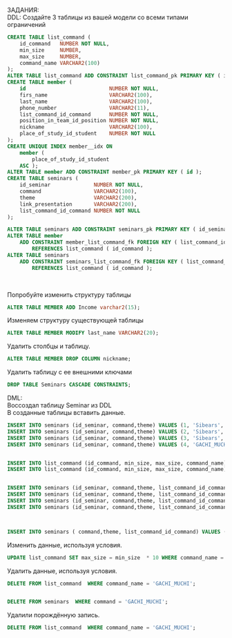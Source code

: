 ЗАДАНИЯ:<br/>
DDL:  Создайте 3 таблицы из вашей модели со всеми типами ограничений <br/> 
```SQL
CREATE TABLE list_command (
    id_command   NUMBER NOT NULL,
    min_size     NUMBER,
    max_size     NUMBER,
    command_name VARCHAR2(100)
);
ALTER TABLE list_command ADD CONSTRAINT list_command_pk PRIMARY KEY ( id_command );
CREATE TABLE member (
    id                           NUMBER NOT NULL,
    firs_name                    VARCHAR2(100),
    last_name                    VARCHAR2(100),
    phone_number                 VARCHAR2(11),
    list_command_id_command      NUMBER NOT NULL,
    position_in_team_id_position NUMBER NOT NULL,
    nickname                     VARCHAR2(100),
    place_of_study_id_student    NUMBER NOT NULL
);
CREATE UNIQUE INDEX member__idx ON
    member (
        place_of_study_id_student
    ASC );
ALTER TABLE member ADD CONSTRAINT member_pk PRIMARY KEY ( id );
CREATE TABLE seminars (
    id_seminar              NUMBER NOT NULL,
    command                 VARCHAR2(100),
    theme                   VARCHAR2(200),
    link_presentation       VARCHAR2(200),
    list_command_id_command NUMBER NOT NULL
);

ALTER TABLE seminars ADD CONSTRAINT seminars_pk PRIMARY KEY ( id_seminar );
ALTER TABLE member
    ADD CONSTRAINT member_list_command_fk FOREIGN KEY ( list_command_id_command )
        REFERENCES list_command ( id_command );
ALTER TABLE seminars
    ADD CONSTRAINT seminars_list_command_fk FOREIGN KEY ( list_command_id_command )
        REFERENCES list_command ( id_command );

```
<br/> 


Попробуйте изменить структуру таблицы <br/> 
```SQL
ALTER TABLE MEMBER ADD Income varchar2(15);
```

Изменяем структуру существующей таблицы<br/> 
```SQL
ALTER TABLE MEMBER MODIFY last_name VARCHAR2(20);
```


Удалить столбцы и таблицу.<br/> 
```SQL
ALTER TABLE MEMBER DROP COLUMN nickname;
```


Удалить таблицу с ее внешними ключами<br/> 
```SQL
DROP TABLE Seminars CASCADE CONSTRAINTS;
```

DML:<br/> 
Воссоздал таблицу Seminar из DDL<br/> 
В созданные таблицы вставить данные.<br/> 
```SQL
INSERT INTO seminars (id_seminar, command,theme) VALUES (1, 'Sibears', 'From_Sib-Coder_with_Love'); 
INSERT INTO seminars (id_seminar, command,theme) VALUES (2, 'Sibears', 'From_Sib-Coder');
INSERT INTO seminars (id_seminar, command,theme) VALUES (3, 'Sibears', 'Sib-Coder_with_Love');
INSERT INTO seminars (id_seminar, command,theme) VALUES (4, 'GACHI_MUCHI', 'Mans_Love'); 


INSERT INTO list_command (id_command, min_size, max_size, command_name) VALUES (1, 2, 15, 'Sibears'); 
INSERT INTO list_command (id_command, min_size, max_size, command_name) VALUES (2, 2, 15, 'GACHI_MUCHI'); 


INSERT INTO seminars (id_seminar, command,theme, list_command_id_command) VALUES (1, 'Sibears', 'From_Sib-Coder_with_Love', 1); 
INSERT INTO seminars (id_seminar, command,theme, list_command_id_command) VALUES (2, 'Sibears', 'From_Sib-Coder', 1);
INSERT INTO seminars (id_seminar, command,theme, list_command_id_command) VALUES (3, 'Sibears', 'Sib-Coder_with_Love', 1);
INSERT INTO seminars (id_seminar, command,theme, list_command_id_command) VALUES (4, 'GACHI_MUCHI', 'Mans_Love', 2); 



INSERT INTO seminars ( command,theme, list_command_id_command) VALUES ( 'Sibears', 'From_Sib-Coder_with_Love', 1); 
```

Изменить данные, используя условия.<br/> 
```SQL
UPDATE list_command SET max_size = min_size  * 10 WHERE command_name = 'Sibears';
```
Удалить данные, используя условия.<br/> 
```SQL
DELETE FROM list_command  WHERE command_name = 'GACHI_MUCHI';


DELETE FROM seminars  WHERE command = 'GACHI_MUCHI'; 
```
Удалили порождённую запись.<br/> 
```SQL
DELETE FROM list_command  WHERE command_name = 'GACHI_MUCHI';
```





